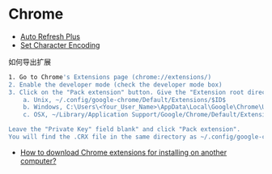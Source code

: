 # Chrome

- [Auto Refresh Plus](https://chromewebstore.google.com/detail/auto-refresh-plus-page-mo/hgeljhfekpckiiplhkigfehkdpldcggm)
- [Set Character Encoding](https://chromewebstore.google.com/detail/set-character-encoding/bpojelgakakmcfmjfilgdlmhefphglae)

如何导出扩展

```sh
1. Go to Chrome's Extensions page (chrome://extensions/)
2. Enable the developer mode (check the developer mode box)
3. Click on the "Pack extension" button. Give the "Extension root directory" as:
    a. Unix, ~/.config/google-chrome/Default/Extensions/$ID$
    b. Windows, C:\Users\<Your_User_Name>\AppData\Local\Google\Chrome\User Data\Default\Extensions\$ID$
    c. OSX, ~/Library/Application Support/Google/Chrome/Default/Extensions/$ID$

Leave the "Private Key" field blank" and click "Pack extension".
You will find the .CRX file in the same directory as ~/.config/google-chrome/Default/Extensions/$ID$ (or other respective directories for Windows and OS X)
```

- [How to download Chrome extensions for installing on another computer?](https://superuser.com/questions/290280/how-to-download-chrome-extensions-for-installing-on-another-computer)
